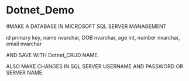 # Dotnet_Demo

#MAKE A DATABASE IN MICROSOFT SQL SERVER MANAGEMENT

id primary key,
name nvarchar,
DOB nvarchar,
age int,
number nvarchar,
email nvarchar



AND SAVE WITH Dotnet_CRUD NAME.


ALSO MAKE CHANGES IN SQL SERVER USERNAME AND PASSWORD OR SERVER NAME.

